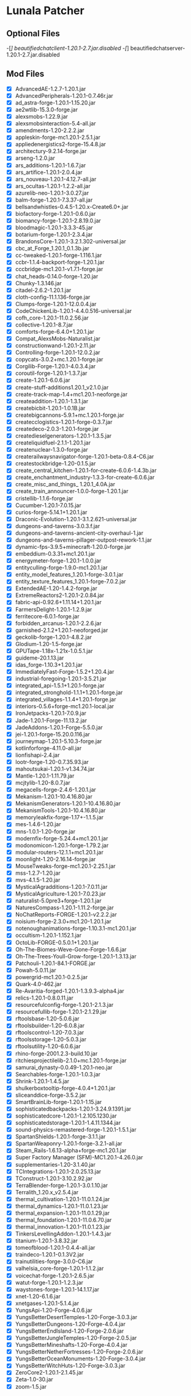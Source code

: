 # Lunala Patcher

## Optional Files

 -[_] beautifiedchatclient-1.20.1-2.7.jar.disabled
 -[_] beautifiedchatserver-1.20.1-2.7.jar.disabled

## Mod Files

 -[x] AdvancedAE-1.2.7-1.20.1.jar
 -[x] AdvancedPeripherals-1.20.1-0.7.46r.jar
 -[x] ad_astra-forge-1.20.1-1.15.20.jar
 -[x] ae2wtlib-15.3.0-forge.jar
 -[x] alexsmobs-1.22.9.jar
 -[x] alexsmobsinteraction-5.4-all.jar
 -[x] amendments-1.20-2.2.2.jar
 -[x] appleskin-forge-mc1.20.1-2.5.1.jar
 -[x] appliedenergistics2-forge-15.4.8.jar
 -[x] architectury-9.2.14-forge.jar
 -[x] arseng-1.2.0.jar
 -[x] ars_additions-1.20.1-1.6.7.jar
 -[x] ars_artifice-1.20.1-2.0.4.jar
 -[x] ars_nouveau-1.20.1-4.12.7-all.jar
 -[x] ars_ocultas-1.20.1-1.2.2-all.jar
 -[x] azurelib-neo-1.20.1-3.0.27.jar
 -[x] balm-forge-1.20.1-7.3.37-all.jar
 -[x] bellsandwhistles-0.4.5-1.20.x-Create6.0+.jar
 -[x] biofactory-forge-1.20.1-0.6.0.jar
 -[x] biomancy-forge-1.20.1-2.8.19.0.jar
 -[x] bloodmagic-1.20.1-3.3.3-45.jar
 -[x] botarium-forge-1.20.1-2.3.4.jar
 -[x] BrandonsCore-1.20.1-3.2.1.302-universal.jar
 -[x] cbc_at_Forge_1.20.1_0.1.3b.jar
 -[x] cc-tweaked-1.20.1-forge-1.116.1.jar
 -[x] ccbr-1.1.4-backport-forge-1.20.1.jar
 -[x] cccbridge-mc1.20.1-v1.7.1-forge.jar
 -[x] chat_heads-0.14.0-forge-1.20.jar
 -[x] Chunky-1.3.146.jar
 -[x] citadel-2.6.2-1.20.1.jar
 -[x] cloth-config-11.1.136-forge.jar
 -[x] Clumps-forge-1.20.1-12.0.0.4.jar
 -[x] CodeChickenLib-1.20.1-4.4.0.516-universal.jar
 -[x] cofh_core-1.20.1-11.0.2.56.jar
 -[x] collective-1.20.1-8.7.jar
 -[x] comforts-forge-6.4.0+1.20.1.jar
 -[x] Compat_AlexsMobs-Naturalist.jar
 -[x] constructionwand-1.20.1-2.11.jar
 -[x] Controlling-forge-1.20.1-12.0.2.jar
 -[x] copycats-3.0.2+mc.1.20.1-forge.jar
 -[x] Corgilib-Forge-1.20.1-4.0.3.4.jar
 -[x] coroutil-forge-1.20.1-1.3.7.jar
 -[x] create-1.20.1-6.0.6.jar
 -[x] create-stuff-additions1.20.1_v2.1.0.jar
 -[x] create-track-map-1.4+mc1.20.1-neoforge.jar
 -[x] createaddition-1.20.1-1.3.1.jar
 -[x] createbicbit-1.20.1-1.0.1B.jar
 -[x] createbigcannons-5.9.1+mc.1.20.1-forge.jar
 -[x] createcclogistics-1.20.1-forge-0.3.7.jar
 -[x] createdeco-2.0.3-1.20.1-forge.jar
 -[x] createdieselgenerators-1.20.1-1.3.5.jar
 -[x] createliquidfuel-2.1.1-1.20.1.jar
 -[x] createnuclear-1.3.0-forge.jar
 -[x] createrailwaysnavigator-forge-1.20.1-beta-0.8.4-C6.jar
 -[x] createstockbridge-1.20-0.1.5.jar
 -[x] create_central_kitchen-1.20.1-for-create-6.0.6-1.4.3b.jar
 -[x] create_enchantment_industry-1.3.3-for-create-6.0.6.jar
 -[x] create_misc_and_things_ 1.20.1_4.0A.jar
 -[x] create_train_announcer-1.0.0-forge-1.20.1.jar
 -[x] cristellib-1.1.6-forge.jar
 -[x] Cucumber-1.20.1-7.0.15.jar
 -[x] curios-forge-5.14.1+1.20.1.jar
 -[x] Draconic-Evolution-1.20.1-3.1.2.621-universal.jar
 -[x] dungeons-and-taverns-3.0.3.f.jar
 -[x] dungeons-and-taverns-ancient-city-overhaul-1.jar
 -[x] dungeons-and-taverns-pillager-outpost-rework-1.1.jar
 -[x] dynamic-fps-3.9.5+minecraft-1.20.0-forge.jar
 -[x] embeddium-0.3.31+mc1.20.1.jar
 -[x] energymeter-forge-1.20.1-1.0.0.jar
 -[x] entityculling-forge-1.9.0-mc1.20.1.jar
 -[x] entity_model_features_1.20.1-forge-3.0.1.jar
 -[x] entity_texture_features_1.20.1-forge-7.0.2.jar
 -[x] ExtendedAE-1.20-1.4.2-forge.jar
 -[x] ExtremeReactors2-1.20.1-2.0.84.jar
 -[x] fabric-api-0.92.6+1.11.14+1.20.1.jar
 -[x] FarmersDelight-1.20.1-1.2.9.jar
 -[x] ferritecore-6.0.1-forge.jar
 -[x] forbidden_arcanus-1.20.1-2.2.6.jar
 -[x] garnished-2.1.2+1.20.1-neoforged.jar
 -[x] geckolib-forge-1.20.1-4.8.2.jar
 -[x] Glodium-1.20-1.5-forge.jar
 -[x] GPUTape-1.18x-1.21x-1.0.5.1.jar
 -[x] guideme-20.1.13.jar
 -[x] idas_forge-1.10.3+1.20.1.jar
 -[x] ImmediatelyFast-Forge-1.5.2+1.20.4.jar
 -[x] industrial-foregoing-1.20.1-3.5.21.jar
 -[x] integrated_api-1.5.1+1.20.1-forge.jar
 -[x] integrated_stronghold-1.1.1+1.20.1-forge.jar
 -[x] integrated_villages-1.1.4+1.20.1-forge.jar
 -[x] interiors-0.5.6+forge-mc1.20.1-local.jar
 -[x] IronJetpacks-1.20.1-7.0.9.jar
 -[x] Jade-1.20.1-Forge-11.13.2.jar
 -[x] JadeAddons-1.20.1-Forge-5.5.0.jar
 -[x] jei-1.20.1-forge-15.20.0.116.jar
 -[x] journeymap-1.20.1-5.10.3-forge.jar
 -[x] kotlinforforge-4.11.0-all.jar
 -[x] lionfishapi-2.4.jar
 -[x] lootr-forge-1.20-0.7.35.93.jar
 -[x] mahoutsukai-1.20.1-v1.34.74.jar
 -[x] Mantle-1.20.1-1.11.79.jar
 -[x] mcjtylib-1.20-8.0.7.jar
 -[x] megacells-forge-2.4.6-1.20.1.jar
 -[x] Mekanism-1.20.1-10.4.16.80.jar
 -[x] MekanismGenerators-1.20.1-10.4.16.80.jar
 -[x] MekanismTools-1.20.1-10.4.16.80.jar
 -[x] memoryleakfix-forge-1.17+-1.1.5.jar
 -[x] mes-1.4.6-1.20.jar
 -[x] mns-1.0.1-1.20-forge.jar
 -[x] modernfix-forge-5.24.4+mc1.20.1.jar
 -[x] modonomicon-1.20.1-forge-1.79.2.jar
 -[x] modular-routers-12.1.1+mc1.20.1.jar
 -[x] moonlight-1.20-2.16.14-forge.jar
 -[x] MouseTweaks-forge-mc1.20.1-2.25.1.jar
 -[x] mss-1.2.7-1.20.jar
 -[x] mvs-4.1.5-1.20.jar
 -[x] MysticalAgradditions-1.20.1-7.0.11.jar
 -[x] MysticalAgriculture-1.20.1-7.0.23.jar
 -[x] naturalist-5.0pre3+forge-1.20.1.jar
 -[x] NaturesCompass-1.20.1-1.11.2-forge.jar
 -[x] NoChatReports-FORGE-1.20.1-v2.2.2.jar
 -[x] noisium-forge-2.3.0+mc1.20-1.20.1.jar
 -[x] notenoughanimations-forge-1.10.3.1-mc1.20.1.jar
 -[x] occultism-1.20.1-1.152.1.jar
 -[x] OctoLib-FORGE-0.5.0.1+1.20.1.jar
 -[x] Oh-The-Biomes-Weve-Gone-Forge-1.6.6.jar
 -[x] Oh-The-Trees-Youll-Grow-forge-1.20.1-1.3.13.jar
 -[x] Patchouli-1.20.1-84.1-FORGE.jar
 -[x] Powah-5.0.11.jar
 -[x] powergrid-mc1.20.1-0.2.5.jar
 -[x] Quark-4.0-462.jar
 -[x] Re-Avaritia-forged-1.20.1-1.3.9.3-alpha4.jar
 -[x] relics-1.20.1-0.8.0.11.jar
 -[x] resourcefulconfig-forge-1.20.1-2.1.3.jar
 -[x] resourcefullib-forge-1.20.1-2.1.29.jar
 -[x] rftoolsbase-1.20-5.0.6.jar
 -[x] rftoolsbuilder-1.20-6.0.8.jar
 -[x] rftoolscontrol-1.20-7.0.3.jar
 -[x] rftoolsstorage-1.20-5.0.3.jar
 -[x] rftoolsutility-1.20-6.0.6.jar
 -[x] rhino-forge-2001.2.3-build.10.jar
 -[x] ritchiesprojectilelib-2.1.0+mc.1.20.1-forge.jar
 -[x] samurai_dynasty-0.0.49-1.20.1-neo.jar
 -[x] Searchables-forge-1.20.1-1.0.3.jar
 -[x] Shrink-1.20.1-1.4.5.jar
 -[x] shulkerboxtooltip-forge-4.0.4+1.20.1.jar
 -[x] sliceanddice-forge-3.5.2.jar
 -[x] SmartBrainLib-forge-1.20.1-1.15.jar
 -[x] sophisticatedbackpacks-1.20.1-3.24.9.1391.jar
 -[x] sophisticatedcore-1.20.1-1.2.105.1230.jar
 -[x] sophisticatedstorage-1.20.1-1.4.11.1344.jar
 -[x] sound-physics-remastered-forge-1.20.1-1.5.1.jar
 -[x] SpartanShields-1.20.1-forge-3.1.1.jar
 -[x] SpartanWeaponry-1.20.1-forge-3.2.1-all.jar
 -[x] Steam_Rails-1.6.13-alpha+forge-mc1.20.1.jar
 -[x] Super Factory Manager (SFM)-MC1.20.1-4.26.0.jar
 -[x] supplementaries-1.20-3.1.40.jar
 -[x] TCIntegrations-1.20.1-2.0.25.13.jar
 -[x] TConstruct-1.20.1-3.10.2.92.jar
 -[x] TerraBlender-forge-1.20.1-3.0.1.10.jar
 -[x] Terralith_1.20.x_v2.5.4.jar
 -[x] thermal_cultivation-1.20.1-11.0.1.24.jar
 -[x] thermal_dynamics-1.20.1-11.0.1.23.jar
 -[x] thermal_expansion-1.20.1-11.0.1.29.jar
 -[x] thermal_foundation-1.20.1-11.0.6.70.jar
 -[x] thermal_innovation-1.20.1-11.0.1.23.jar
 -[x] TinkersLevellingAddon-1.20.1-1.4.3.jar
 -[x] titanium-1.20.1-3.8.32.jar
 -[x] tomeofblood-1.20.1-0.4.4-all.jar
 -[x] traindeco-1.20.1-0.1.3V2.jar
 -[x] trainutilities-forge-3.0.0-C6.jar
 -[x] valhelsia_core-forge-1.20.1-1.1.2.jar
 -[x] voicechat-forge-1.20.1-2.6.5.jar
 -[x] watut-forge-1.20.1-1.2.3.jar
 -[x] waystones-forge-1.20.1-14.1.17.jar
 -[x] xnet-1.20-6.1.6.jar
 -[x] xnetgases-1.20.1-5.1.4.jar
 -[x] YungsApi-1.20-Forge-4.0.6.jar
 -[x] YungsBetterDesertTemples-1.20-Forge-3.0.3.jar
 -[x] YungsBetterDungeons-1.20-Forge-4.0.4.jar
 -[x] YungsBetterEndIsland-1.20-Forge-2.0.6.jar
 -[x] YungsBetterJungleTemples-1.20-Forge-2.0.5.jar
 -[x] YungsBetterMineshafts-1.20-Forge-4.0.4.jar
 -[x] YungsBetterNetherFortresses-1.20-Forge-2.0.6.jar
 -[x] YungsBetterOceanMonuments-1.20-Forge-3.0.4.jar
 -[x] YungsBetterWitchHuts-1.20-Forge-3.0.3.jar
 -[x] ZeroCore2-1.20.1-2.1.45.jar
 -[x] Zeta-1.0-30.jar
 -[x] zoom-1.5.jar
